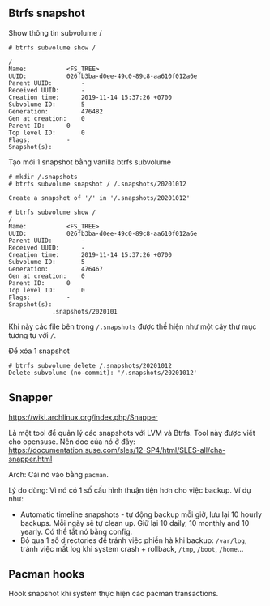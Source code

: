 ## Btrfs snapshot

Show thông tin subvolume /

    # btrfs subvolume show /

    /
    Name: 			<FS_TREE>
    UUID: 			026fb3ba-d0ee-49c0-89c8-aa610f012a6e
    Parent UUID: 		-
    Received UUID: 		-
    Creation time: 		2019-11-14 15:37:26 +0700
    Subvolume ID: 		5
    Generation: 		476482
    Gen at creation: 	0
    Parent ID: 		0
    Top level ID: 		0
    Flags: 			-
    Snapshot(s):

Tạo mới 1 snapshot bằng vanilla btrfs subvolume

    # mkdir /.snapshots
    # btrfs subvolume snapshot / /.snapshots/20201012

    Create a snapshot of '/' in '/.snapshots/20201012'

    # btrfs subvolume show /
    /
    Name: 			<FS_TREE>
    UUID: 			026fb3ba-d0ee-49c0-89c8-aa610f012a6e
    Parent UUID: 		-
    Received UUID: 		-
    Creation time: 		2019-11-14 15:37:26 +0700
    Subvolume ID: 		5
    Generation: 		476467
    Gen at creation: 	0
    Parent ID: 		0
    Top level ID: 		0
    Flags: 			-
    Snapshot(s):
    			.snapshots/2020101

Khi này các file bên trong `/.snapshots` được thể hiện như một cây thư mục tương tự với `/`.

Để xóa 1 snapshot

    # btrfs subvolume delete /.snapshots/20201012
    Delete subvolume (no-commit): '/.snapshots/20201012'

## Snapper

https://wiki.archlinux.org/index.php/Snapper

Là một tool để quản lý các snapshots với LVM và Btrfs. Tool này được viết cho opensuse. Nên doc của nó ở đây: https://documentation.suse.com/sles/12-SP4/html/SLES-all/cha-snapper.html

Arch: Cài nó vào bằng `pacman`.

Lý do dùng: Vì nó có 1 số cấu hình thuận tiện hơn cho việc backup. Ví dụ như:

- Automatic timeline snapshots - tự động backup mỗi giờ, lưu lại 10 hourly backups. Mỗi ngày sẽ tự clean up. Giữ lại 10 daily, 10 monthly and 10 yearly. Có thể tắt nó bằng config.
- Bỏ qua 1 số directories để tránh việc phiền hà khi backup: `/var/log`, tránh việc mất log khi system crash + rollback, `/tmp`, `/boot`, `/home`...

## Pacman hooks

Hook snapshot khi system thực hiện các pacman transactions.
